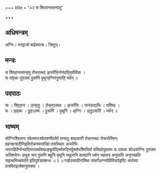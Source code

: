 +++
title = "०२ स श्वितानस्तन्यतू"

+++
## अधिमन्त्रम्
अग्निः। भरद्वाजो बार्हस्पत्यः। त्रिष्टुप्।

## मन्त्रः
स श्वि॑ता॒नस्त॑न्य॒तू रो॑चन॒स्था अ॒जरे॑भि॒र्नान॑दद्भि॒र्यवि॑ष्ठः ।  
यः पा॑व॒कः पु॑रु॒तमः॑ पु॒रूणि॑ पृ॒थून्य॒ग्निर॑नु॒याति॒ भर्व॑न् ॥

## पदपाठः
सः । श्वि॒ता॒नः । त॒न्य॒तुः । रो॒च॒न॒ऽस्थाः । अ॒जरे॑भिः । नान॑दत्ऽभिः । यवि॑ष्ठः ।  
यः । पा॒व॒कः । पु॒रु॒ऽतमः॑ । पु॒रूणि॑ । पृ॒थूनि॑ । अ॒ग्निः । अ॒नु॒ऽयाति॑ । भर्व॑न् ॥

## भाष्यम्
सोग्निःश्वितानः श्वेतमानःश्वेतवर्णोवर्तते तन्यतुः शब्दकारी रोचनस्थाः रोचन्तेस्मिन् ग्रहनक्षत्रादीनिइतिरोचनमन्तरिक्षं तत्रस्थितः अजरेभिः जरारहितैर्नानदद्भिरत्यर्थंशब्दङ्कुर्वद्भिर्मरुद्भिर्युक्तोरश्मिभिर्वा यविष्ठोयुवतमः यः पावकः शोधकोग्निः पुरुतमः अतिशयेन- प्रभूतः सन् पुरूणि बहूनि पृथूनि स्थूलानि काष्ठानि भर्वन् भक्षयन् अनुयाति अनुगच्छति सइत्थमित्थंवर्तते इतिपूर्वत्रसंबन्धः ॥ २ ॥ गार्हपत्यादीनांमिथः संसर्गेअग्नयेविविचयेइष्टिः कर्तव्या तत्रवितइत्येषानुवाक्या ।